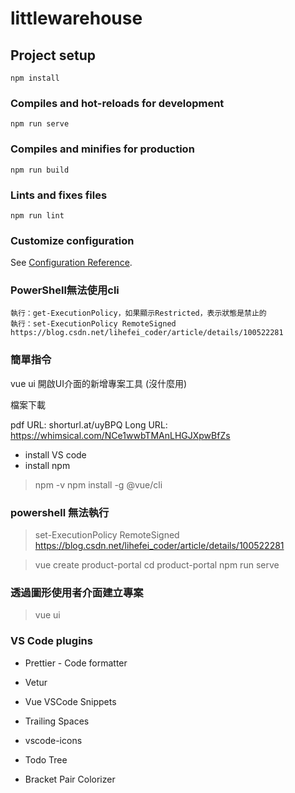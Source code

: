 # littlewarehouse

## Project setup
```
npm install
```

### Compiles and hot-reloads for development
```
npm run serve
```

### Compiles and minifies for production
```
npm run build
```

### Lints and fixes files
```
npm run lint
```

### Customize configuration
See [Configuration Reference](https://cli.vuejs.org/config/).

### PowerShell無法使用cli

```
執行：get-ExecutionPolicy，如果顯示Restricted，表示狀態是禁止的
執行：set-ExecutionPolicy RemoteSigned
https://blog.csdn.net/lihefei_coder/article/details/100522281
```

### 簡單指令

vue ui 開啟UI介面的新增專案工具 (沒什麼用)

檔案下載

pdf  URL:  shorturl.at/uyBPQ
Long URL: https://whimsical.com/NCe1wwbTMAnLHGJXpwBfZs

- install VS code
- install npm

> npm -v
> npm install -g @vue/cli

### powershell 無法執行 

> set-ExecutionPolicy RemoteSigned
> https://blog.csdn.net/lihefei_coder/article/details/100522281

> vue create product-portal
> cd product-portal
> npm run serve


### 透過圖形使用者介面建立專案
> vue ui


### VS Code plugins
- Prettier - Code formatter
- Vetur
- Vue VSCode Snippets
- Trailing Spaces

- vscode-icons
- Todo Tree
- Bracket Pair Colorizer

